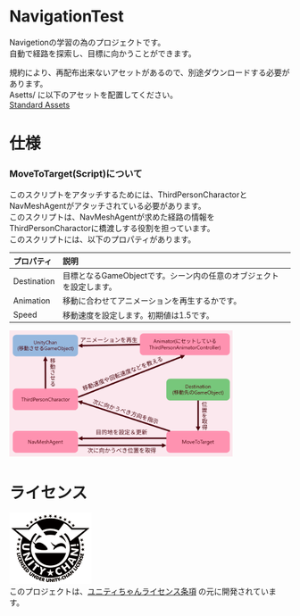 # NavigationTest

Navigetionの学習の為のプロジェクトです。  
自動で経路を探索し、目標に向かうことができます。  
  
規約により、再配布出来ないアセットがあるので、別途ダウンロードする必要があります。  
Asetts/ に以下のアセットを配置してください。  
[Standard Assets](https://assetstore.unity.com/packages/essentials/asset-packs/standard-assets-for-unity-2018-4-32351)  

# 仕様  
### MoveToTarget(Script)について  
このスクリプトをアタッチするためには、ThirdPersonCharactorとNavMeshAgentがアタッチされている必要があります。  
このスクリプトは、NavMeshAgentが求めた経路の情報をThirdPersonCharactorに橋渡しする役割を担っています。  
このスクリプトには、以下のプロパティがあります。  

| プロパティ | 説明 |
|:---|:---|
| Destination | 目標となるGameObjectです。シーン内の任意のオブジェクトを設定します。|
| Animation | 移動に合わせてアニメーションを再生するかです。 |
| Speed | 移動速度を設定します。初期値は1.5です。 |

<img alt="MoveToTargetの依存関係" src="./ReadmeImage/DependencyOfMoveToTarget.PNG" title="MoveToTargetの依存関係" width="400"/>

# ライセンス
![UCL](./UnityChanLicenseLogo/UnityChanLicenseLogo/png/Light_Frame.png)  
このプロジェクトは、[ユニティちゃんライセンス条項](https://unity-chan.com/contents/license_jp/) の元に開発されています。
